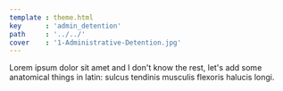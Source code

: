 ```yaml
---
template : theme.html
key      : 'admin_detention'
path     : '../../'
cover    : '1-Administrative-Detention.jpg'
---
```


Lorem ipsum dolor sit amet and I don't know the rest, let's add some anatomical things in latin: sulcus tendinis musculis flexoris halucis longi.